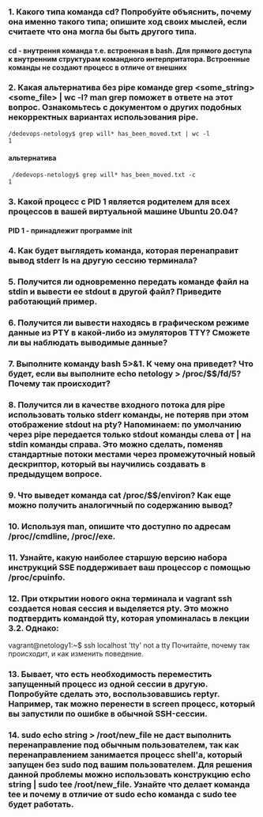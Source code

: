 ### 1. Какого типа команда cd? Попробуйте объяснить, почему она именно такого типа; опишите ход своих мыслей, если считаете что она могла бы быть другого типа.
#### cd - внутрення команда т.е. встроенная в bash. Для прямого доступа к внутренним структурам командного интерпритатора. Встроенные команды не создают процесс в отличе от внешних

### 2. Какая альтернатива без pipe команде grep <some_string> <some_file> | wc -l? man grep поможет в ответе на этот вопрос. Ознакомьтесь с документом о других подобных некорректных вариантах использования pipe.
    /dedevops-netology$ grep will* has_been_moved.txt | wc -l
    1
#### альтернатива
     /dedevops-netology$ grep will* has_been_moved.txt -c
    1

### 3. Какой процесс с PID 1 является родителем для всех процессов в вашей виртуальной машине Ubuntu 20.04?

#### PID 1 - принадлежит программе init

### 4. Как будет выглядеть команда, которая перенаправит вывод stderr ls на другую сессию терминала?

### 5. Получится ли одновременно передать команде файл на stdin и вывести ее stdout в другой файл? Приведите работающий пример.

### 6. Получится ли вывести находясь в графическом режиме данные из PTY в какой-либо из эмуляторов TTY? Сможете ли вы наблюдать выводимые данные?

### 7. Выполните команду bash 5>&1. К чему она приведет? Что будет, если вы выполните echo netology > /proc/$$/fd/5? Почему так происходит?

### 8. Получится ли в качестве входного потока для pipe использовать только stderr команды, не потеряв при этом отображение stdout на pty? Напоминаем: по умолчанию через pipe передается только stdout команды слева от | на stdin команды справа. Это можно сделать, поменяв стандартные потоки местами через промежуточный новый дескриптор, который вы научились создавать в предыдущем вопросе.

### 9. Что выведет команда cat /proc/$$/environ? Как еще можно получить аналогичный по содержанию вывод?

### 10. Используя man, опишите что доступно по адресам /proc/<PID>/cmdline, /proc/<PID>/exe.

### 11. Узнайте, какую наиболее старшую версию набора инструкций SSE поддерживает ваш процессор с помощью /proc/cpuinfo.

### 12. При открытии нового окна терминала и vagrant ssh создается новая сессия и выделяется pty. Это можно подтвердить командой tty, которая упоминалась в лекции 3.2. Однако:

vagrant@netology1:~$ ssh localhost 'tty'
not a tty
Почитайте, почему так происходит, и как изменить поведение.

### 13. Бывает, что есть необходимость переместить запущенный процесс из одной сессии в другую. Попробуйте сделать это, воспользовавшись reptyr. Например, так можно перенести в screen процесс, который вы запустили по ошибке в обычной SSH-сессии.

### 14. sudo echo string > /root/new_file не даст выполнить перенаправление под обычным пользователем, так как перенаправлением занимается процесс shell'а, который запущен без sudo под вашим пользователем. Для решения данной проблемы можно использовать конструкцию echo string | sudo tee /root/new_file. Узнайте что делает команда tee и почему в отличие от sudo echo команда с sudo tee будет работать.


